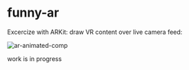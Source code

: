 # funny-ar
Excercize with ARKit: draw VR content over live camera feed:

![ar-animated-comp](https://user-images.githubusercontent.com/7429748/146301844-fb30bcac-8b51-44e8-ad15-829bb3b58e2b.gif)

work is in progress
